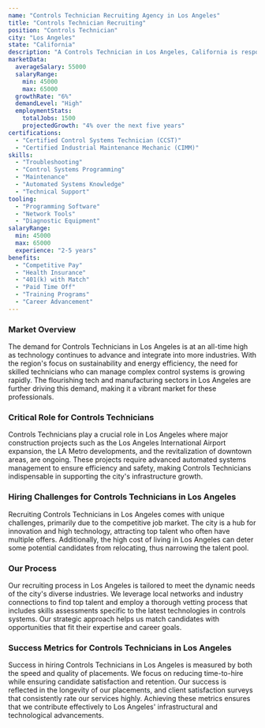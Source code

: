 ```yaml
---
name: "Controls Technician Recruiting Agency in Los Angeles"
title: "Controls Technician Recruiting"
position: "Controls Technician"
city: "Los Angeles"
state: "California"
description: "A Controls Technician in Los Angeles, California is responsible for programming, troubleshooting and maintaining control systems in industrial and commercial settings."
marketData:
  averageSalary: 55000
  salaryRange:
    min: 45000
    max: 65000
  growthRate: "6%"
  demandLevel: "High"
  employmentStats:
    totalJobs: 1500
    projectedGrowth: "4% over the next five years"
certifications:
  - "Certified Control Systems Technician (CCST)"
  - "Certified Industrial Maintenance Mechanic (CIMM)"
skills:
  - "Troubleshooting"
  - "Control Systems Programming"
  - "Maintenance"
  - "Automated Systems Knowledge"
  - "Technical Support"
tooling:
  - "Programming Software"
  - "Network Tools"
  - "Diagnostic Equipment"
salaryRange:
  min: 45000
  max: 65000
  experience: "2-5 years"
benefits:
  - "Competitive Pay"
  - "Health Insurance"
  - "401(k) with Match"
  - "Paid Time Off"
  - "Training Programs"
  - "Career Advancement"
---
```


### Market Overview
The demand for Controls Technicians in Los Angeles is at an all-time high as technology continues to advance and integrate into more industries. With the region's focus on sustainability and energy efficiency, the need for skilled technicians who can manage complex control systems is growing rapidly. The flourishing tech and manufacturing sectors in Los Angeles are further driving this demand, making it a vibrant market for these professionals.

### Critical Role for Controls Technicians
Controls Technicians play a crucial role in Los Angeles where major construction projects such as the Los Angeles International Airport expansion, the LA Metro developments, and the revitalization of downtown areas, are ongoing. These projects require advanced automated systems management to ensure efficiency and safety, making Controls Technicians indispensable in supporting the city's infrastructure growth.

### Hiring Challenges for Controls Technicians in Los Angeles
Recruiting Controls Technicians in Los Angeles comes with unique challenges, primarily due to the competitive job market. The city is a hub for innovation and high technology, attracting top talent who often have multiple offers. Additionally, the high cost of living in Los Angeles can deter some potential candidates from relocating, thus narrowing the talent pool.

### Our Process
Our recruiting process in Los Angeles is tailored to meet the dynamic needs of the city's diverse industries. We leverage local networks and industry connections to find top talent and employ a thorough vetting process that includes skills assessments specific to the latest technologies in controls systems. Our strategic approach helps us match candidates with opportunities that fit their expertise and career goals.

### Success Metrics for Controls Technicians in Los Angeles
Success in hiring Controls Technicians in Los Angeles is measured by both the speed and quality of placements. We focus on reducing time-to-hire while ensuring candidate satisfaction and retention. Our success is reflected in the longevity of our placements, and client satisfaction surveys that consistently rate our services highly. Achieving these metrics ensures that we contribute effectively to Los Angeles' infrastructural and technological advancements.
